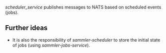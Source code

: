 <!-- Purpose -->

_scheduler_service_ publishes messages to NATS based on scheduled events (jobs).


## Further ideas

- It is also the responsibility of _sammler-scheduler_ to store the initial state of jobs (using _sammler-jobs-service_).